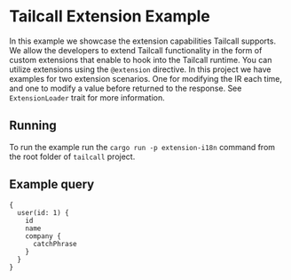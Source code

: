 # Tailcall Extension Example

In this example we showcase the extension capabilities Tailcall supports. We allow the developers to extend Tailcall functionality in the form of custom extensions that enable to hook into the Tailcall runtime. You can utilize extensions using the `@extension` directive. In this project we have examples for two extension scenarios. One for modifying the IR each time, and one to modify a value before returned to the response. See `ExtensionLoader` trait for more information.

## Running

To run the example run the `cargo run -p extension-i18n` command from the root folder of `tailcall` project.

## Example query

```gql
{
  user(id: 1) {
    id
    name
    company {
      catchPhrase
    }
  }
}
```
